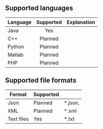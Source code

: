 
## Supported languages

| Language | Supported | Explanation |
| -------- | :-------: | ----------- |
| Java | Yes | |
| C++ | Planned | |
| Python | Planned | |
| Matlab | Planned | |
| PHP | Planned | |

## Supported file formats

| Format | Supported |   |
| ------ | --------- | - |
| Json | Planned | *.json,
| XML | Planned | *.xml |
| Text files | Yes | *.txt |
